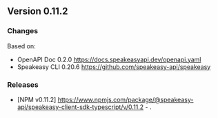 

## Version 0.11.2
### Changes
Based on:
- OpenAPI Doc 0.2.0 https://docs.speakeasyapi.dev/openapi.yaml
- Speakeasy CLI 0.20.6 https://github.com/speakeasy-api/speakeasy
### Releases
- [NPM v0.11.2] https://www.npmjs.com/package/@speakeasy-api/speakeasy-client-sdk-typescript/v/0.11.2 - .